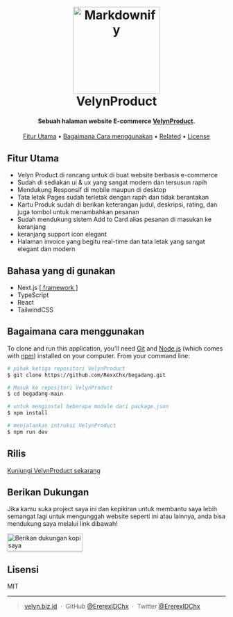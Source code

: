 
<h1 align="center">
  <br>
  <a href="https://velyn-product.vercel.app"><img src="https://files.catbox.moe/g3wkwh.jpg" alt="Markdownify" width="200"></a>
  <br>
   VelynProduct
  <br>
</h1>

<h4 align="center">Sebuah halaman website E-commerce  <a href="https://velyn-product.vercel.app" target="_blank">VelynProduct</a>.</h4>

<p align="center">
  <a href="#fitur-utama">Fitur Utama</a> •
  <a href="#bagaimana-cara-menggunakan">Bagaimana Cara menggunakan</a> •
  <a href="#related">Related</a> •
  <a href="#license">License</a>
</p>

## Fitur Utama

* Velyn Product di rancang untuk di buat website berbasis e-commerce
* Sudah di sediakan ui & ux yang sangat modern dan tersusun rapih
* Mendukung Responsif di mobile maupun di desktop
* Tata letak Pages sudah terletak dengan rapih dan tidak berantakan
* Kartu Produk sudah di berikan keterangan judul, deskripsi, rating, dan juga tombol untuk menambahkan pesanan
* Sudah mendukung sistem Add to Card alias pesanan di masukan ke keranjang
* keranjang support icon elegant
* Halaman invoice yang begitu real-time dan tata letak yang sangat elegant dan modern

## Bahasa yang di gunakan

* Next.js <a href="https://nextjs.org" target="_blank">[ framework ]</a>
* TypeScript
* React 
* TailwindCSS 

## Bagaimana cara menggunakan 
To clone and run this application, you'll need [Git](https://git-scm.com) and [Node.js](https://nodejs.org/en/download/) (which comes with [npm](http://npmjs.com)) installed on your computer. From your command line:

```bash terminal
# pihak ketiga repositori VelynProduct
$ git clone https://github.com/RexxChx/begadang.git

# Masuk ke repositori VelynProduct
$ cd begadang-main

# untuk menginstal beberapa module dari package.json
$ npm install

# menjalankan intruksi VelynProduct
$ npm run dev
```

## Rilis

[Kunjungi VelynProduct sekarang](https://velyn-product.vercel.app/)

## Berikan Dukungan

Jika kamu suka project saya ini dan kepikiran untuk membantu saya lebih semangat lagi untuk mengunggah website seperti ini atau lainnya, anda bisa mendukung saya melalui link dibawah!

<a href="https://saweria.co/ererexid" target="_blank"><img src="app/img/bmc-button.png" alt="Berikan dukungan kopi saya" style="height: 41px !important;width: 174px !important;box-shadow: 0px 3px 2px 0px rgba(190, 190, 190, 0.5) !important;-webkit-box-shadow: 0px 3px 2px 0px rgba(190, 190, 190, 0.5) !important;" ></a>

## Lisensi

MIT

---

> [velyn.biz.id](https://www.velyn.biz.id) &nbsp;&middot;&nbsp;
> GitHub [@ErerexIDChx](https://github.com/ErerexIDChx) &nbsp;&middot;&nbsp;
> Twitter [@ErerexIDChx](https://twitter.com/ErerexIDChx)
